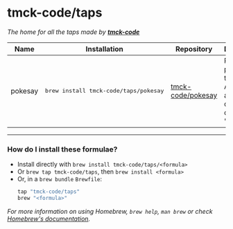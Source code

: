 # tmck-code/taps

_The home for all the taps made by **[tmck-code](https://github.com/tmck-code)**_

| Name | Installation | Repository | Description |
|------|--------------|------------|-------------|
| pokesay | <pre>brew install tmck-code/taps/pokesay</pre> | [tmck-code/pokesay](https://github.com/tmck-code/pokesay) | Print pokemon in the CLI!<br/>An adaptation of the classic 'cowsay' |


---

### How do I install these formulae?

- Install directly with `brew install tmck-code/taps/<formula>`
- Or `brew tap tmck-code/taps`, then `brew install <formula>`
- Or, in a `brew bundle` `Brewfile`:
  ```ruby
  tap "tmck-code/taps"
  brew "<formula>"
  ```

_For more information on using Homebrew, `brew help`, `man brew` or check [Homebrew's documentation](https://docs.brew.sh)._
